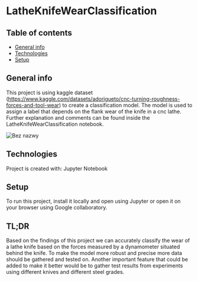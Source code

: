 # LatheKnifeWearClassification

## Table of contents
* [General info](#general-info)
* [Technologies](#technologies)
* [Setup](#setup)

## General info
This project is using kaggle dataset (https://www.kaggle.com/datasets/adorigueto/cnc-turning-roughness-forces-and-tool-wear) to create a classification model. The model is used to assign a label that depends on the flank wear of the knife in a cnc lathe. Further explanation and comments can be found inside the LatheKnifeWearClassification notebook.

![Bez nazwy](https://github.com/DominikJankow/LatheKnifeWearClassification/assets/66118822/3ea19785-c191-4771-a54d-55a989d56dc5)
 
## Technologies
Project is created with:
Jupyter Notebook

## Setup
To run this project, install it locally and open using Jupyter or open it on your browser using Google collaboratory.

## TL;DR
Based on the findings of this project we can accurately classify the wear of a lathe knife based on the forces measured by a dynamometer situated behind the knife. To make the model more robust and precise more data should be gathered and tested on. Another important feature that could be added to make it better would be to gather test results from experiments using different knives and different steel grades.

